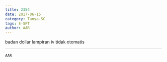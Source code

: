 ```yaml
---
title: 2354
date: 2017-06-15
category: Tanya-SC
tags: E-SPT
author: AAR
---
```


badan dollar lampiran iv tidak otomatis

---



`AAR`
